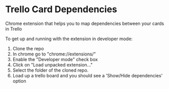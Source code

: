 # Trello Card Dependencies
Chrome extension that helps you to map dependencies between your cards in Trello

To get up and running with the extension in developer mode:
1. Clone the repo
2. In chrome go to "chrome://extensions/"
3. Enable the "Developer mode" check box
4. Click on "Load unpacked extension..."
5. Select the folder of the cloned repo.
6. Load up a trello board and you should see a 'Show/Hide dependencies' option
